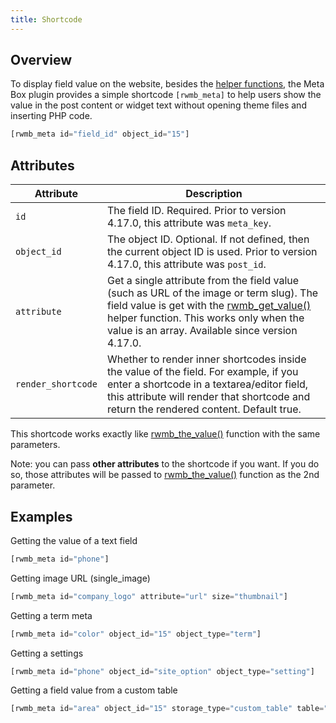 ```yaml
---
title: Shortcode
---
```


## Overview

To display field value on the website, besides the [helper functions](/displaying-fields/), the Meta Box plugin provides a simple shortcode `[rwmb_meta]` to help users show the value in the post content or widget text without opening theme files and inserting PHP code.

```php
[rwmb_meta id="field_id" object_id="15"]
```

## Attributes

Attribute|Description
---|---
`id`|The field ID. Required. Prior to version 4.17.0, this attribute was `meta_key`.
`object_id`|The object ID. Optional. If not defined, then the current object ID is used. Prior to version 4.17.0, this attribute was `post_id`.
`attribute`|Get a single attribute from the field value (such as URL of the image or term slug). The field value is get with the [rwmb_get_value()](/rwmb-get-value/) helper function. This works only when the value is an array. Available since version 4.17.0.
`render_shortcode`|Whether to render inner shortcodes inside the value of the field. For example, if you enter a shortcode in a textarea/editor field, this attribute will render that shortcode and return the rendered content. Default true.

This shortcode works exactly like [rwmb_the_value()](/rwmb-the-value/) function with the same parameters.

Note: you can pass **other attributes** to the shortcode if you want. If you do so, those attributes will be passed to [rwmb_the_value()](/rwmb-the-value/) function as the 2nd parameter.

## Examples

Getting the value of a text field

```php
[rwmb_meta id="phone"]
```

Getting image URL (single_image)

```php
[rwmb_meta id="company_logo" attribute="url" size="thumbnail"]
```

Getting a term meta

```php
[rwmb_meta id="color" object_id="15" object_type="term"]
```

Getting a settings

```php
[rwmb_meta id="phone" object_id="site_option" object_type="setting"]
```

Getting a field value from a custom table

```php
[rwmb_meta id="area" object_id="15" storage_type="custom_table" table="properties"]
```
